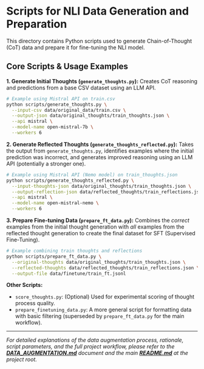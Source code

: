# Scripts for NLI Data Generation and Preparation

This directory contains Python scripts used to generate Chain-of-Thought (CoT) data and prepare it for fine-tuning the NLI model.

## Core Scripts & Usage Examples

**1. Generate Initial Thoughts (`generate_thoughts.py`):**
Creates CoT reasoning and predictions from a base CSV dataset using an LLM API.

```bash
# Example using Mistral API on train.csv
python scripts/generate_thoughts.py \
  --input-csv data/original_data/train.csv \
  --output-json data/original_thoughts/train_thoughts.json \
  --api mistral \
  --model-name open-mistral-7b \
  --workers 6
```

**2. Generate Reflected Thoughts (`generate_thoughts_reflected.py`):**
Takes the output from `generate_thoughts.py`, identifies examples where the initial prediction was incorrect, and generates improved reasoning using an LLM API (potentially a stronger one).

```bash
# Example using Mistral API (Nemo model) on train_thoughts.json
python scripts/generate_thoughts_reflected.py \
  --input-thoughts-json data/original_thoughts/train_thoughts.json \
  --output-reflection-json data/reflected_thoughts/train_reflections.json \
  --api mistral \
  --model-name open-mistral-nemo \
  --workers 6
```

**3. Prepare Fine-tuning Data (`prepare_ft_data.py`):**
Combines the *correct* examples from the initial thought generation with *all* examples from the reflected thought generation to create the final dataset for SFT (Supervised Fine-Tuning).

```bash
# Example combining train thoughts and reflections
python scripts/prepare_ft_data.py \
  --original-thoughts data/original_thoughts/train_thoughts.json \
  --reflected-thoughts data/reflected_thoughts/train_reflections.json \
  --output-file data/finetune/train_ft.jsonl
```

**Other Scripts:**

*   `score_thoughts.py`: (Optional) Used for experimental scoring of thought process quality.
*   `prepare_finetuning_data.py`: A more general script for formatting data with basic filtering (superseded by `prepare_ft_data.py` for the main workflow).

---

*For detailed explanations of the data augmentation process, rationale, script parameters, and the full project workflow, please refer to the **[DATA_AUGMENTATION.md](../DATA_AUGMENTATION.md)** document and the main **[README.md](../README.md)** at the project root.*